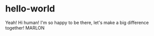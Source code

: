 # hello-world
Yeah!
Hi human!
I'm so happy to be there, let's make a big difference together!
MARLON
